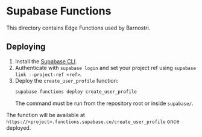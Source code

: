 # Supabase Functions

This directory contains Edge Functions used by Barnostri.

## Deploying

1. Install the [Supabase CLI](https://supabase.com/docs/guides/cli).
2. Authenticate with `supabase login` and set your project ref using `supabase link --project-ref <ref>`.
3. Deploy the `create_user_profile` function:
   ```bash
   supabase functions deploy create_user_profile
   ```
   The command must be run from the repository root or inside `supabase/`.

The function will be available at `https://<project>.functions.supabase.co/create_user_profile` once deployed.
